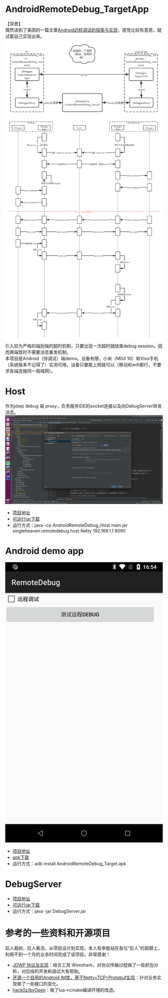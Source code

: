 # AndroidRemoteDebug_TargetApp
【背景】  
偶然读到了美团的一篇文章[Android远程调试的探索与实现](https://tech.meituan.com/2017/07/20/android-remote-debug.html)，感觉比较有意思，就试着自己实现出来。  
![模块图](README_FILES/arhitecture.png)  
![主流程各方协作](README_FILES/sequence.png)  
引入较为严格的端到端的超时机制，只要出现一次超时就结束debug session。因而两端暂时不需要消息重发机制。  
本项目是Android（待调试）端demo。设备有限，小米（MIUI 10）和Vivo手机（系统版本不记得了）实测可用。设备只要能上网就可以（移动和wifi都行，不要求各端连接同一局域网）。  

# Host
作为jdwp debug 端 proxy，负责服务IDE的socket连接以及向DebugServer转发消息。  
![AndroidStudio调试界面](README_FILES/AndroidStudio_RemoteDebug_config.png)  
* [项目地址](https://github.com/singleheaven/AndroidRemoteDebug_Host)
* [可运行jar下载](README_FILES/AndroidRemoteDebug_Host.main.jar)
* 运行方式：java -cp AndroidRemoteDebug_Host.main.jar singleheaven.remotedebug.host.Netty 192.168.1.1 8090

# Android demo app
![界面](README_FILES/RemoteDebug.png)  
* [项目地址](https://github.com/singleheaven/AndroidRemoteDebug_TargetApp)
* [apk下载](README_FILES/AndroidRemoteDebug_Target.apk)
* 运行方式：adb install AndroidRemoteDebug_Target.apk

# DebugServer
* [项目地址](https://github.com/singleheaven/AndroidRemoteDebug_Server)
* [可运行jar下载](README_FILES/DebugServer.jar)
* 运行方式：java -jar DebugServer.jar
# 参考的一些资料和开源项目
前人栽树，后人乘凉。从项目设计到实现，本人有幸能站在各位“巨人”的肩膀上，利用不到一个月的业余时间完成了该项目。非常感谢！  
* [JDWP 协议及实现](https://developer.ibm.com/zh/articles/j-lo-jpda3/)：结合工具 Wireshark，对协议传输过程做了一些抓包分析，对后续的开发和调试大有帮助。  
* [开源一个自用的Android IM库，基于Netty+TCP+Protobuf实现](https://www.jianshu.com/p/00ba0ac2fc96)：针对业务实现做了一些接口的变化。  
* [hack0z/byOpen](https://github.com/hack0z/byOpen)：做了lua->cmake编译环境的改造。

